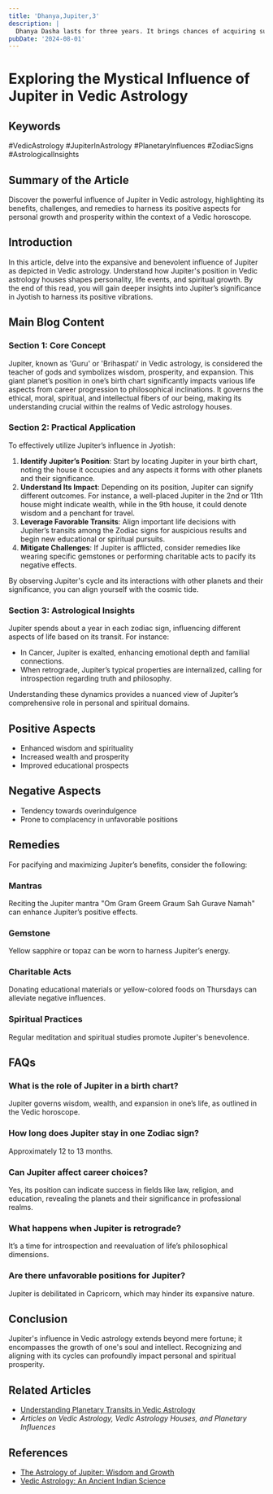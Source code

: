 ```yaml
---
title: 'Dhanya,Jupiter,3'
description: |
  Dhanya Dasha lasts for three years. It brings chances of acquiring sufficient wealth and ensures success in state-related matters.
pubDate: '2024-08-01'
---
```


# Exploring the Mystical Influence of Jupiter in Vedic Astrology

## Keywords
#VedicAstrology #JupiterInAstrology #PlanetaryInfluences #ZodiacSigns #AstrologicalInsights

## Summary of the Article
Discover the powerful influence of Jupiter in Vedic astrology, highlighting its benefits, challenges, and remedies to harness its positive aspects for personal growth and prosperity within the context of a Vedic horoscope.

## Introduction
In this article, delve into the expansive and benevolent influence of Jupiter as depicted in Vedic astrology. Understand how Jupiter's position in Vedic astrology houses shapes personality, life events, and spiritual growth. By the end of this read, you will gain deeper insights into Jupiter’s significance in Jyotish to harness its positive vibrations.

## Main Blog Content

### **Section 1: Core Concept**
Jupiter, known as 'Guru' or 'Brihaspati' in Vedic astrology, is considered the teacher of gods and symbolizes wisdom, prosperity, and expansion. This giant planet’s position in one’s birth chart significantly impacts various life aspects from career progression to philosophical inclinations. It governs the ethical, moral, spiritual, and intellectual fibers of our being, making its understanding crucial within the realms of Vedic astrology houses.

### **Section 2: Practical Application**
To effectively utilize Jupiter’s influence in Jyotish:
1. **Identify Jupiter’s Position**: Start by locating Jupiter in your birth chart, noting the house it occupies and any aspects it forms with other planets and their significance.
2. **Understand Its Impact**: Depending on its position, Jupiter can signify different outcomes. For instance, a well-placed Jupiter in the 2nd or 11th house might indicate wealth, while in the 9th house, it could denote wisdom and a penchant for travel.
3. **Leverage Favorable Transits**: Align important life decisions with Jupiter’s transits among the Zodiac signs for auspicious results and begin new educational or spiritual pursuits.
4. **Mitigate Challenges**: If Jupiter is afflicted, consider remedies like wearing specific gemstones or performing charitable acts to pacify its negative effects.

By observing Jupiter's cycle and its interactions with other planets and their significance, you can align yourself with the cosmic tide.

### **Section 3: Astrological Insights**
Jupiter spends about a year in each zodiac sign, influencing different aspects of life based on its transit. For instance:
- In Cancer, Jupiter is exalted, enhancing emotional depth and familial connections.
- When retrograde, Jupiter’s typical properties are internalized, calling for introspection regarding truth and philosophy.

Understanding these dynamics provides a nuanced view of Jupiter’s comprehensive role in personal and spiritual domains.

## Positive Aspects
- Enhanced wisdom and spirituality
- Increased wealth and prosperity
- Improved educational prospects

## Negative Aspects
- Tendency towards overindulgence
- Prone to complacency in unfavorable positions

## Remedies
For pacifying and maximizing Jupiter’s benefits, consider the following:
### Mantras
Reciting the Jupiter mantra "Om Gram Greem Graum Sah Gurave Namah" can enhance Jupiter’s positive effects.
### Gemstone
Yellow sapphire or topaz can be worn to harness Jupiter’s energy.
### Charitable Acts
Donating educational materials or yellow-colored foods on Thursdays can alleviate negative influences.
### Spiritual Practices
Regular meditation and spiritual studies promote Jupiter's benevolence.

## FAQs
### What is the role of Jupiter in a birth chart?
Jupiter governs wisdom, wealth, and expansion in one’s life, as outlined in the Vedic horoscope.

### How long does Jupiter stay in one Zodiac sign?
Approximately 12 to 13 months.

### Can Jupiter affect career choices?
Yes, its position can indicate success in fields like law, religion, and education, revealing the planets and their significance in professional realms.

### What happens when Jupiter is retrograde?
It’s a time for introspection and reevaluation of life’s philosophical dimensions.

### Are there unfavorable positions for Jupiter?
Jupiter is debilitated in Capricorn, which may hinder its expansive nature.

## Conclusion
Jupiter's influence in Vedic astrology extends beyond mere fortune; it encompasses the growth of one's soul and intellect. Recognizing and aligning with its cycles can profoundly impact personal and spiritual prosperity.

## Related Articles
- [Understanding Planetary Transits in Vedic Astrology](#)
- *Articles on Vedic Astrology, Vedic Astrology Houses, and Planetary Influences*

## References
- [The Astrology of Jupiter: Wisdom and Growth](#)
- [Vedic Astrology: An Ancient Indian Science](#)